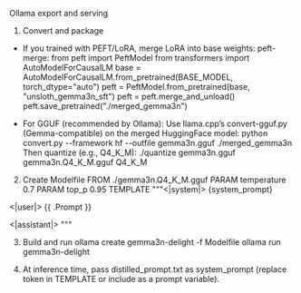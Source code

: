 Ollama export and serving

1) Convert and package
- If you trained with PEFT/LoRA, merge LoRA into base weights:
  peft-merge:
    from peft import PeftModel
    from transformers import AutoModelForCausalLM
    base = AutoModelForCausalLM.from_pretrained(BASE_MODEL, torch_dtype="auto")
    peft = PeftModel.from_pretrained(base, "unsloth_gemma3n_sft")
    peft = peft.merge_and_unload()
    peft.save_pretrained("./merged_gemma3n")

- For GGUF (recommended by Ollama):
  Use llama.cpp’s convert-gguf.py (Gemma-compatible) on the merged HuggingFace model:
  python convert.py --framework hf --outfile gemma3n.gguf ./merged_gemma3n
  Then quantize (e.g., Q4_K_M):
  ./quantize gemma3n.gguf gemma3n.Q4_K_M.gguf Q4_K_M

2) Create Modelfile
  FROM ./gemma3n.Q4_K_M.gguf
  PARAM temperature 0.7
  PARAM top_p 0.95
  TEMPLATE """<|system|>
  {system_prompt}

  <|user|>
  {{ .Prompt }}

  <|assistant|>
  """

3) Build and run
  ollama create gemma3n-delight -f Modelfile
  ollama run gemma3n-delight

4) At inference time, pass distilled_prompt.txt as system_prompt (replace token in TEMPLATE or include as a prompt variable).